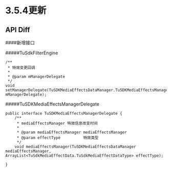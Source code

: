 # 3.5.4更新

## API Diff

####新增接口

#####TuSdkFilterEngine

    /**
     * 特效变更回调
     *
     * @param mManagerDelegate
     */
    void setManagerDelegate(TuSDKMediaEffectsDataManager.TuSDKMediaEffectsManagerDelegate mManagerDelegate);


#####TuSDKMediaEffectsManagerDelegate

    public interface TuSDKMediaEffectsManagerDelegate {
        /**
         * mediaEffectsManager 特效信息改变时间
         *
         * @param mediaEffectsManager mediaEffectsManager
         * @param effectType          特效类型
         */
        void mediaEffectsManager(TuSDKMediaEffectsDataManager mediaEffectsManager, ArrayList<TuSdkMediaEffectData.TuSdkMediaEffectDataType> effectType);

    }